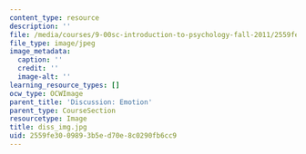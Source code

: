 ```yaml
---
content_type: resource
description: ''
file: /media/courses/9-00sc-introduction-to-psychology-fall-2011/2559fe3009893b5ed70e8c0290fb6cc9_diss_img.jpg
file_type: image/jpeg
image_metadata:
  caption: ''
  credit: ''
  image-alt: ''
learning_resource_types: []
ocw_type: OCWImage
parent_title: 'Discussion: Emotion'
parent_type: CourseSection
resourcetype: Image
title: diss_img.jpg
uid: 2559fe30-0989-3b5e-d70e-8c0290fb6cc9
---
```

